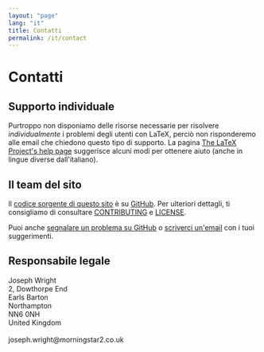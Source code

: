 ```yaml
---
layout: "page"
lang: "it"
title: Contatti
permalink: /it/contact
---
```


# Contatti

## Supporto individuale

Purtroppo non disponiamo delle risorse necessarie per risolvere _individualmente_ i problemi degli utenti con LaTeX, perciò non risponderemo alle email che chiedono questo tipo di supporto. La pagina [The LaTeX Project's help page](https://www.latex-project.org/help/) suggerisce alcuni modi per ottenere aiuto (anche in lingue diverse dall'italiano).

## Il team del sito

Il [codice sorgente di questo sito](https://github.com/learnlatex/learnlatex.github.io/) è su [GitHub](https://github.com/learnlatex/). Per ulteriori dettagli, ti consigliamo di consultare [CONTRIBUTING](../CONTRIBUTING) e [LICENSE](../LICENSE).

Puoi anche [segnalare un problema su GitHub](https://github.com/learnlatex/learnlatex.github.io/issues) o [scriverci un'email](mailto:texfaq@texfaq.org) con i tuoi suggerimenti.

## Responsabile legale

<p>Joseph Wright<br>
2, Dowthorpe End<br>
Earls Barton<br>
Northampton<br>
NN6 0NH<br>
United Kingdom<br>
<br>joseph.wright@morningstar2.co.uk</p>
